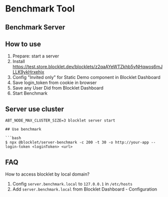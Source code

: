 # Benchmark Tool

## Benchmark Server

## How to use

1. Prepare: start a server
2. Install https://test.store.blocklet.dev/blocklets/z2qaAYeWTZkhb5yNHqwos6mJLLK9ykHrxehjx
3. Config "Invited only" for Static Demo component in Blocklet Dashboard
4. Save login_token from cookie in browser
5. Save any User Did from Blocklet Dashboard
6. Start Benchmark

## Server use cluster

`ABT_NODE_MAX_CLUSTER_SIZE=3 blocklet server start`

````
## Use benchmark

```bash
$ npx @blocklet/server-benchmark -c 200 -t 30 -o http://your-app --login-token <loginToken> <url>
````

## FAQ

How to access blocklet by local domain?

1. Config `server.benchmark.local` to `127.0.0.1` in `/etc/hosts`
2. Add `server.benchmark.local` from Blocklet Dashboard - Configuration
